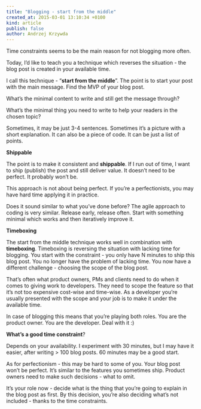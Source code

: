 ```yaml
---
title: "Blogging - start from the middle"
created_at: 2015-03-01 13:10:34 +0100
kind: article
publish: false
author: Andrzej Krzywda
---
```


Time constraints seems to be the main reason for not blogging more often. 

Today, I’d like to teach you a technique which reverses the situation - the blog post is created in your available time.

<!-- more -->

I call this technique - “**start from the middle**”. The point is to start your post with the main message. Find the MVP of your blog post. 

What’s the minimal content to write and still get the message through? 

What’s the minimal thing you need to write to help your readers in the chosen topic?

Sometimes, it may be just 3-4 sentences. Sometimes it’s a picture with a short explanation. It can also be a piece of code. It can be just a list of points. 

**Shippable**

The point is to make it consistent and **shippable**. If I run out of time, I want to ship (publish) the post and still deliver value. It doesn’t need to be perfect. It probably won’t be. 

This approach is not about being perfect. If you’re a perfectionists, you may have hard time applying it in practice.

Does it sound similar to what you’ve done before? The agile approach to coding is very similar. Release early, release often. Start with something minimal which works and then iteratively improve it.

**Timeboxing**

The start from the middle technique works well in combination with **timeboxing**. Timeboxing is reversing the situation with lacking time for blogging. You start with the constraint - you only have N minutes to ship this blog post. You no longer have the problem of lacking time. You now have a different challenge - choosing the scope of the blog post.

That’s often what product owners, PMs and clients need to do when it comes to giving work to developers. They need to scope the feature so that it’s not too expensive cost-wise and time-wise. As a developer you’re usually presented with the scope and your job is to make it under the available time.

In case of blogging this means that you’re playing both roles. You are the product owner. You are the developer. Deal with it :)

**What’s a good time constraint**? 

Depends on your availability. I experiment with 30 minutes, but I may have it easier, after writing > 100 blog posts. 60 minutes may be a good start.

As for perfectionism - this may be hard to some of you. Your blog post won’t be perfect. It’s similar to the features you sometimes ship. Product owners need to make such decisions - what to omit.

It’s your role now - decide what is the thing that you’re going to explain in the blog post as first. By this decision, you’re also deciding what’s not included - thanks to the time constraints.
